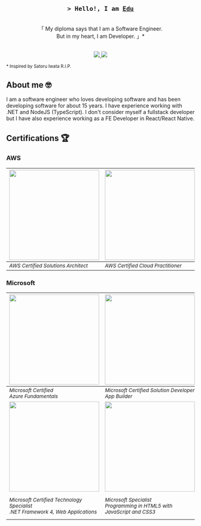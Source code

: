 <!-- Intro  -->
<h3 align="center">
        <samp>&gt; Hello!, I am
                <b><a target="_blank" href="https://[alsiam.com](https://eduortegadev.github.io/)">Edu</a></b>
        </samp>
</h3>

<!-- Quote  -->
<p align="center"> 
  <br />
    「 My diploma says that I am a Software Engineer. <br />
      But in my heart, I am Developer. 」*
  <br />
  <br />
</p>

<!-- Badges  -->
<p align="center">
 <a href="https://eduortegadev.github.io/" target="blank">
  <img src="https://img.shields.io/badge/Website-DC143C?style=for-the-badge&logo=medium&logoColor=white" />
 </a>
 <a href="https://www.linkedin.com/in/eduardo-ortega-padilla-8900092b/" target="_blank">
  <img src="https://img.shields.io/badge/LinkedIn-0077B5?style=for-the-badge&logo=linkedin&logoColor=white" />
 </a>
</p>

<sub>* Inspired by Satoru Iwata R.I.P.</sub>

<!-- About Section -->
## About me 🤓
<p>
 I am a software engineer who loves developing software and has been developing software for about 15 years. I have experience working with .NET and NodeJS (TypeScript). I don't consider myself a fullstack developer but I have also experience working as a FE Developer in React/React Native.
</p>

## Certifications 🏆

### AWS

|<img width="240px" height="240px" src="https://images.credly.com/size/340x340/images/0e284c3f-5164-4b21-8660-0d84737941bc/image.png" />|<img width="240px" height="240px" src="https://images.credly.com/size/340x340/images/00634f82-b07f-4bbd-a6bb-53de397fc3a6/image.png" />|
|--|--|
|<sub>*AWS Certified Solutions Architect*</sub>|<sub>*AWS Certified Cloud Practitioner*</sub>|

### Microsoft

|<img width="240px" height="240px" src="https://learn.microsoft.com/media/learn/certification/badges/microsoft-certified-fundamentals-badge.svg" />|<img width="240px" height="240px" src="https://images.credly.com/size/340x340/images/33afb7c7-f2b9-401a-b81c-9ca736f4cd68/MCSD-App-Builder-2019.png" />|<img width="240px" height="240px" src="https://images.credly.com/size/340x340/images/083da79c-cc92-4709-b8dc-aa50583a355c/MCSA-Web-Applications-2019.png"/>|
|--|--|--|
|<sub>*Microsoft Certified<br /> Azure Fundamentals*</sub>|<sub>*Microsoft Certified Solution Developer<br /> App Builder*</sub>|<sub>*Microsoft Certified Solution Associate<br /> Web Applications*</sub>|
|<img width="240px" height="240px" src="https://learn.microsoft.com/en-us/media/learn/certification/badges/microsoft-certified-general-badge.svg"/>|<img width="240px" height="240px" src="https://learn.microsoft.com/en-us/media/learn/certification/badges/microsoft-certified-general-badge.svg" />|<img width="240px" height="240px" src="https://learn.microsoft.com/en-us/media/learn/certification/badges/microsoft-certified-general-badge.svg"/>
|<sub>*Microsoft Certified Technology Specialist<br />.NET Framework 4, Web Applications*</sub>|<sub>*Microsoft Specialist<br /> Programming in HTML5 with JavaScript and CSS3*</sub>|<sub>*Microsoft Certified Technology Specialist<br /> SQL Server 2008, Database Development*</sub>|
